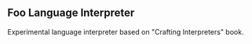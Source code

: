 ## Foo Language Interpreter

Experimental language interpreter based on "Crafting Interpreters" book.

